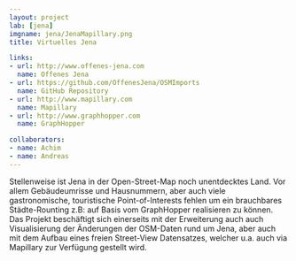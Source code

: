 ```yaml
---
layout: project
lab: [jena]
imgname: jena/JenaMapillary.png
title: Virtuelles Jena

links:
- url: http://www.offenes-jena.com
  name: Offenes Jena
- url: https://github.com/OffenesJena/OSMImports
  name: GitHub Repository
- url: http://www.mapillary.com
  name: Mapillary
- url: http://www.graphhopper.com
  name: GraphHopper

collaborators:
- name: Achim
- name: Andreas
---
```


Stellenweise ist Jena in der Open-Street-Map noch unentdecktes Land. Vor allem Gebäudeumrisse und Hausnummern, aber auch viele gastronomische, touristische Point-of-Interests fehlen um ein brauchbares Städte-Rounting z.B: auf Basis vom GraphHopper realisieren zu können.
Das Projekt beschäftigt sich einerseits mit der Erweiterung auch auch Visualisierung der Änderungen der OSM-Daten rund um Jena, aber auch mit dem Aufbau eines freien Street-View Datensatzes, welcher u.a. auch via Mapillary zur Verfügung gestellt wird.
